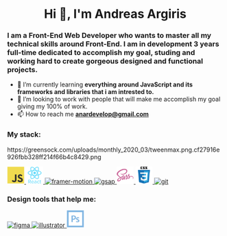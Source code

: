 <h1 align="center">Hi 👋, I'm Andreas Argiris</h1>
<h3 align="left">I am a Front-End Web Developer who wants to master all my technical skills around Front-End. I am in development 3 years full-time dedicated to accomplish my goal, studing  and working hard to create gorgeous designed and functional projects. </h3>

- 🌱 I’m currently learning **everything around JavaScript and its frameworks and libraries that i am intrested to.**
- 🤝 I’m looking to work with people that will make me accomplish my goal giving my 100% of work.
- 📫 How to reach me **anardevelop@gmail.com**


<h3 align="left">My stack:</h3>
https://greensock.com/uploads/monthly_2020_03/tweenmax.png.cf27916e926fbb328ff214f66b4c8429.png

<p align="left">
<a href="https://developer.mozilla.org/en-US/docs/Web/JavaScript" target="_blank" rel="noreferrer">
<img src="https://raw.githubusercontent.com/devicons/devicon/master/icons/javascript/javascript-original.svg" alt="javascript" width="40" height="40"/> </a>
<a href="https://reactjs.org/" target="_blank" rel="noreferrer">
<img src="https://raw.githubusercontent.com/devicons/devicon/master/icons/react/react-original-wordmark.svg" alt="react" width="40" height="40"/> </a>
 <a href="/https://www.framer.com/motion/" target="_blank" rel="noreferrer">
<img src="https://pagepro.co/blog/wp-content/webp-express/webp-images/uploads/2020/03/framer-motion-300x290.png.webp" alt="framer-motion" width="40" height="40"/> </a>
  <a href="https://greensock.com/" rel="noreferrer">
<img src="https://greensock.com/uploads/monthly_2020_03/tweenmax.png.cf27916e926fbb328ff214f66b4c8429.png" alt="gsap" width="40" height="40"/> </a>
<a href="https://sass-lang.com" target="_blank" rel="noreferrer"> <img src="https://raw.githubusercontent.com/devicons/devicon/master/icons/sass/sass-original.svg" alt="sass" width="40" height="40"/> </a>
<a href="https://www.w3schools.com/css/" target="_blank" rel="noreferrer">
<img src="https://raw.githubusercontent.com/devicons/devicon/master/icons/css3/css3-original-wordmark.svg" alt="css3" width="40" height="40"/> </a>
<a href="https://git-scm.com/" target="_blank" rel="noreferrer">
<img src="https://www.vectorlogo.zone/logos/git-scm/git-scm-icon.svg" alt="git" width="40" height="40"/> </a>
</p>
 
<h3 align="left">Design tools that help me:</h3>
<p align="left">
<a href="https://www.figma.com/" target="_blank" rel="noreferrer"> <img src="https://www.vectorlogo.zone/logos/figma/figma-icon.svg" alt="figma" width="40" height="40"/> </a>
<a href="https://www.adobe.com/in/products/illustrator.html" target="_blank" rel="noreferrer">
<img src="https://www.vectorlogo.zone/logos/adobe_illustrator/adobe_illustrator-icon.svg" alt="illustrator" width="40" height="40"/> </a>
<a href="https://www.photoshop.com/en" target="_blank" rel="noreferrer">
<img src="https://raw.githubusercontent.com/devicons/devicon/master/icons/photoshop/photoshop-line.svg" alt="photoshop" width="40" height="40"/></a>
 </p>
